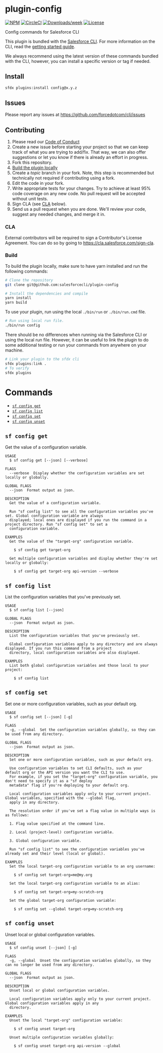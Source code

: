 # plugin-config

[![NPM](https://img.shields.io/npm/v/@salesforce/plugin-config.svg?label=@salesforce/plugin-config)](https://www.npmjs.com/package/@salesforce/plugin-config) [![CircleCI](https://circleci.com/gh/salesforcecli/plugin-config/tree/main.svg?style=shield)](https://circleci.com/gh/salesforcecli/plugin-config/tree/main) [![Downloads/week](https://img.shields.io/npm/dw/@salesforce/plugin-config.svg)](https://npmjs.org/package/@salesforce/plugin-config) [![License](https://img.shields.io/badge/License-BSD%203--Clause-brightgreen.svg)](https://raw.githubusercontent.com/salesforcecli/plugin-config/main/LICENSE.txt)

Config commands for Salesforce CLI

This plugin is bundled with the [Salesforce CLI](https://developer.salesforce.com/tools/sfdxcli). For more information on the CLI, read the [getting started guide](https://developer.salesforce.com/docs/atlas.en-us.sfdx_setup.meta/sfdx_setup/sfdx_setup_intro.htm).

We always recommend using the latest version of these commands bundled with the CLI, however, you can install a specific version or tag if needed.

## Install

```bash
sfdx plugins:install config@x.y.z
```

## Issues

Please report any issues at https://github.com/forcedotcom/cli/issues

## Contributing

1. Please read our [Code of Conduct](CODE_OF_CONDUCT.md)
2. Create a new issue before starting your project so that we can keep track of
   what you are trying to add/fix. That way, we can also offer suggestions or
   let you know if there is already an effort in progress.
3. Fork this repository.
4. [Build the plugin locally](#build)
5. Create a _topic_ branch in your fork. Note, this step is recommended but technically not required if contributing using a fork.
6. Edit the code in your fork.
7. Write appropriate tests for your changes. Try to achieve at least 95% code coverage on any new code. No pull request will be accepted without unit tests.
8. Sign CLA (see [CLA](#cla) below).
9. Send us a pull request when you are done. We'll review your code, suggest any needed changes, and merge it in.

### CLA

External contributors will be required to sign a Contributor's License
Agreement. You can do so by going to https://cla.salesforce.com/sign-cla.

### Build

To build the plugin locally, make sure to have yarn installed and run the following commands:

```bash
# Clone the repository
git clone git@github.com:salesforcecli/plugin-config

# Install the dependencies and compile
yarn install
yarn build
```

To use your plugin, run using the local `./bin/run` or `./bin/run.cmd` file.

```bash
# Run using local run file.
./bin/run config
```

There should be no differences when running via the Salesforce CLI or using the local run file. However, it can be useful to link the plugin to do some additional testing or run your commands from anywhere on your machine.

```bash
# Link your plugin to the sfdx cli
sfdx plugins:link .
# To verify
sfdx plugins
```

# Commands

<!-- commands -->
* [`sf config get`](#sf-config-get)
* [`sf config list`](#sf-config-list)
* [`sf config set`](#sf-config-set)
* [`sf config unset`](#sf-config-unset)

## `sf config get`

Get the value of a configuration variable.

```
USAGE
  $ sf config get [--json] [--verbose]

FLAGS
  --verbose  Display whether the configuration variables are set locally or globally.

GLOBAL FLAGS
  --json  Format output as json.

DESCRIPTION
  Get the value of a configuration variable.

  Run "sf config list" to see all the configuration variables you've set. Global configuration variable are always
  displayed; local ones are displayed if you run the command in a project directory. Run "sf config set" to set a
  configuration variable.

EXAMPLES
  Get the value of the "target-org" configuration variable.

    $ sf config get target-org

  Get multiple configuration variables and display whether they're set locally or globally:

    $ sf config get target-org api-version --verbose
```

## `sf config list`

List the configuration variables that you've previously set.

```
USAGE
  $ sf config list [--json]

GLOBAL FLAGS
  --json  Format output as json.

DESCRIPTION
  List the configuration variables that you've previously set.

  Global configuration variables apply to any directory and are always displayed. If you run this command from a project
  directory, local configuration variables are also displayed.

EXAMPLES
  List both global configuration variables and those local to your project:

    $ sf config list
```

## `sf config set`

Set one or more configuration variables, such as your default org.

```
USAGE
  $ sf config set [--json] [-g]

FLAGS
  -g, --global  Set the configuration variables globally, so they can be used from any directory.

GLOBAL FLAGS
  --json  Format output as json.

DESCRIPTION
  Set one or more configuration variables, such as your default org.

  Use configuration variables to set CLI defaults, such as your default org or the API version you want the CLI to use.
  For example, if you set the "target-org" configuration variable, you don't need to specify it as a "sf deploy
  metadata" flag if you're deploying to your default org.

  Local configuration variables apply only to your current project. Global variables, specified with the --global flag,
  apply in any directory.

  The resolution order if you've set a flag value in multiple ways is as follows:

  1. Flag value specified at the command line.

  2. Local (project-level) configuration variable.

  3. Global configuration variable.

  Run "sf config list" to see the configuration variables you've already set and their level (local or global).

EXAMPLES
  Set the local target-org configuration variable to an org username:

    $ sf config set target-org=me@my.org

  Set the local target-org configuration variable to an alias:

    $ sf config set target-org=my-scratch-org

  Set the global target-org configuration variable:

    $ sf config set --global target-org=my-scratch-org
```

## `sf config unset`

Unset local or global configuration variables.

```
USAGE
  $ sf config unset [--json] [-g]

FLAGS
  -g, --global  Unset the configuration variables globally, so they can no longer be used from any directory.

GLOBAL FLAGS
  --json  Format output as json.

DESCRIPTION
  Unset local or global configuration variables.

  Local configuration variables apply only to your current project. Global configuration variables apply in any
  directory.

EXAMPLES
  Unset the local "target-org" configuration variable:

    $ sf config unset target-org

  Unset multiple configuration variables globally:

    $ sf config unset target-org api-version --global
```
<!-- commandsstop -->
